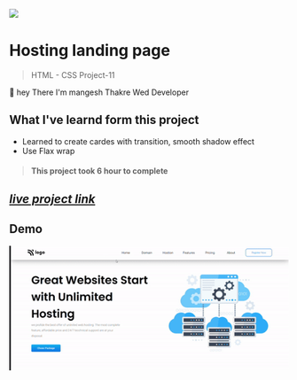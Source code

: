 ![](https://img.shields.io/badge/Live%20Project%2011-Hosting%20Landing%20Page-brightgreen)

# Hosting landing page
> HTML - CSS Project-11

🙌 hey There I'm mangesh Thakre Wed Developer 
##  What I've learnd form this project 
 
 - Learned to create cardes with transition, smooth shadow effect  
 - Use Flax wrap

> #### This project took 6 hour to complete  

 ##  _[live project link](https://full-stack-js-html-css-project-11.netlify.app/ "HTML-CSS_Project-11" )_

## Demo
![alt text](https://github.com/MangeshThakre/HTML-CSS-Project-11/blob/master/project-11.gif)
